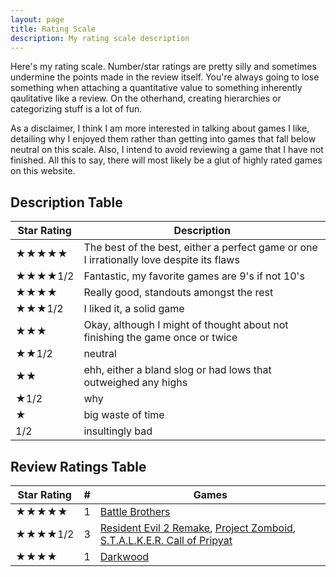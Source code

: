 ```yaml
---
layout: page
title: Rating Scale
description: My rating scale description
---
```


Here's my rating scale. Number/star ratings are pretty silly and sometimes undermine the points made in the review itself. You're always going to lose something when attaching a quantitative value to something inherently qaulitative like a review. On the otherhand, creating hierarchies or categorizing stuff is a lot of fun.

As a disclaimer, I think I am more interested in talking about games I like, detailing why I enjoyed them rather than getting into games that fall below neutral on this scale. Also, I intend to avoid reviewing a game that I have not finished. All this to say, there will most likely be a glut of highly rated games on this website.

## Description Table

| Star Rating  | Description | 
| --- | --- | 
| ★★★★★  | The best of the best, either a perfect game or one I irrationally love despite its flaws  | 
| ★★★★1/2  | Fantastic, my favorite games are 9's if not 10's | 
| ★★★★ | Really good, standouts amongst the rest | 
| ★★★1/2 | I liked it, a solid game  |
| ★★★ | Okay, although I might of thought about not finishing the game once or twice |
| ★★1/2 | neutral |
| ★★ | ehh, either a bland slog or had lows that outweighed any highs |
| ★1/2 | why |
| ★ | big waste of time |
| 1/2 |insultingly bad |

## Review Ratings Table

| Star Rating  | # | Games |
| --- | --- | --- |
| ★★★★★  | 1 | [Battle Brothers](https://sevastromo.github.io/2022/04/26/Battle-Brothers-Review-V2.html) |
| ★★★★1/2  | 3 | [Resident Evil 2 Remake](https://sevastromo.github.io/2022/03/21/Resident-Evil-2-Remake-Review.html), [Project Zomboid](https://sevastromo.github.io/2022/03/03/Project-Zomboid-Review.html), [S.T.A.L.K.E.R. Call of Pripyat](https://sevastromo.github.io/2022/03/24/Stalker-COP-Review.html) | 
| ★★★★ | 1 | [Darkwood](https://sevastromo.github.io/2022/04/04/Darkwood-Review.html) | 

